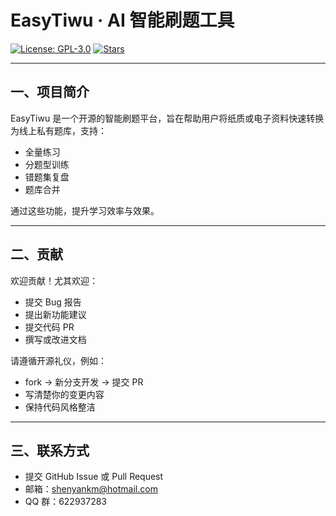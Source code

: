 # EasyTiwu · AI 智能刷题工具

[![License: GPL-3.0](https://img.shields.io/badge/License-GPLv3-blue.svg)](LICENSE) [![Stars](https://img.shields.io/github/stars/Shenean/easytiwu)](https://github.com/Shenean/easytiwu/stargazers)

---

## 一、项目简介

EasyTiwu 是一个开源的智能刷题平台，旨在帮助用户将纸质或电子资料快速转换为线上私有题库，支持：

- 全量练习
- 分题型训练
- 错题集复盘
- 题库合并

通过这些功能，提升学习效率与效果。

---

## 二、贡献

欢迎贡献！尤其欢迎：
- 提交 Bug 报告
- 提出新功能建议
- 提交代码 PR
- 撰写或改进文档

请遵循开源礼仪，例如：
- fork -> 新分支开发 -> 提交 PR
- 写清楚你的变更内容
- 保持代码风格整洁

---

## 三、联系方式

- 提交 GitHub Issue 或 Pull Request
- 邮箱：shenyankm@hotmail.com
- QQ 群：622937283